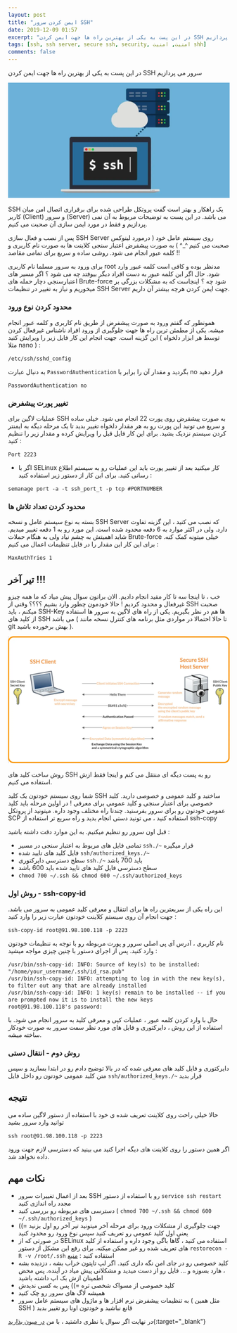 ```yaml
---
layout: post
title: "ایمن کردن سرور SSH"
date: 2019-12-09 01:57
excerpt: "در این پست به یکی از بهترین راه ها جهت ایمن کردن SSH سرور می پردازیم"
tags: [ssh, ssh server, secure ssh, security, امنیت, امنیت shh]
comments: false
---
```


در این پست به یکی از بهترین راه ها جهت ایمن کردن SSH سرور می پردازیم

![tooltip](/assets/img/posts/57.webp)

SSH یک راهکار و بهتر است گفت پروتکل طراحی شده برای برقراری اتصال امن میان کاربر (Client) و سرور (Server) می باشد. در این پست به توضیحات مربوط به آن نمی پردازیم و فقط در مورد ایمن سازی آن صحبت می کنیم.

پس از نصب و فعال سازی SSH Server روی سیستم عامل خود ( درمورد لینوکس صحبت می کنیم ^_^ ) به صورت پیشفرض اعتبار سنجی کلاینت ها به صورت نام کاربری و کلمه عبور انجام می شود. روشی ساده و سریع برای تمامی مقاصد !!

برای ورود به سرور مسلما نام کاربری root مدنظر بوده و کافی است کلمه عبور وارد شود. حال اگر این کلمه عبور به دست افراد دیگر بیوفتد چه می شود ؟ اگر مسیر های اعتبارسنجی دچار حمله های Brute-force شود چه ؟ اینجاست که به مشکلات بزرگی بر میخوریم و نیاز به تغییر در تنظیمات SSH Server جهت ایمن کردن هرچه بیشتر آن داریم.

### محدود کردن نوع ورود

همونطور که گفتم ورود به صورت پیشفرض از طریق نام کاربری و کلمه عبور انجام میشه. یکی از مطمئن ترین راه ها جهت جلوگیری از ورود افراد ناشناس غیرفعال کردن این گزینه است. جهت انجام این کار فایل زیر را ویرایش کنید ( توسط هر ابزار دلخواه مثلا nano ) :

```
/etc/ssh/sshd_config
```

به دنبال عبارت ```PasswordAuthentication``` بگردید و مقدار آن را برابر با no قرار دهید

```
PasswordAuthentication no
```

### تغییر پورت پیشفرض

عملیات لاگین برای SSH به صورت پیشفرض روی پورت 22 انجام می شود. خیلی ساده و سریع می تونید این پورت رو به هر مقدار دلخواه تغییر بدید تا یک مرحله دیگه به ایمنتر کردن سیستم نزدیک بشید. برای این کار فایل قبل را ویرایش کرده و مقدار زیر را تنظیم کنید :

```
Port 2223
```

* اگر با SELinux کار میکنید بعد از تغییر پورت باید این عملیات رو به سیستم اطلاع رسانی کنید. برای این کار از دستور زیر استفاده کنید :

```
semanage port -a -t ssh_port_t -p tcp #PORTNUMBER
```

### محدود کردن تعداد تلاش ها

بسته به نوع سیستم عامل و نسخه SSH Server که نصب می کنید ، این گزینه تفاوت دارد. ولی در اکثر موارد به 6 دفعه محدود شده است. این مورد رو به 1 دفعه تغییر میدیم. شاید اهمیتش به چشم نیاد ولی به هنگام حملات Brute-force خیلی میتونه کمک کنه. برای این کار این مقدار را در فایل تنظیمات اعمال می کنیم :

```
MaxAuthTries 1
```

## تیر آخر !!!

خب ، تا اینجا سه تا کار مفید انجام دادیم. الان براتون سوال پیش میاد که ما همه چیزو غیرفعال و محدود کردیم ! حالا خودمون چطور وارد بشیم ؟؟؟؟
وقتی از SSH صحبت میکنم ، باید SSH-Key ها هم در نظر بگیریم. یکی از راه های لاگین به سرور ها استفاده از کلید های SSH می باشد ( تا حالا احتمالا در مواردی مثل برنامه های کنترل نسخه مانند git بهش برخورده باشید ).

![tooltip](/assets/img/posts/58.webp)

روش ساخت کلید های SSH رو به پست دیگه ای منتقل می کنم و اینجا فقط ازش استفاده می کنیم.

شما روی سیستم خودتون یک کلید SSH ساختید و کلید عمومی و خصوصی دارید. کلید خصوصی برای اعتبار سنجی و کلید عمومی برای معرفی ! در اولین مرحله باید کلید عمومی خودتون رو برای سرور بفرستید. چندتا راه مختلف وجود داره. میتونید از پروتکل SCP استفاده کنید ، می تونید دستی انجام بدید و راه سریع تر استفاده از ssh-copy

قبل اون سرور رو تنظیم میکنیم. به این موارد دقت داشته باشید :

* تمامی فایل های مربوط به اعتبار سنجی در مسیر ```ssh./~``` قرار میگیره
* فایل کلید های تایید شده ```ssh/authorized_keys./~```
* سطح دسترسی دایرکتوری ```ssh./~``` باید 700 باشد
* سطح دسترسی فایل کلید های تایید شده باید 600 باشد
* ```chmod 700 ~/.ssh && chmod 600 ~/.ssh/authorized_keys```

### روش اول - ssh-copy-id

این راه یکی از سریعترین راه ها برای انتقال و معرفی کلید عمومی به سرور می باشد. جهت انجام آن روی سیستم کلاینت خودتون عبارت زیر را وارد کنید :

```
ssh-copy-id root@91.98.100.118 -p 2223
```

نام کاربری ، آدرس آی پی اصلی سرور و پورت مربوطه رو با توجه به تنظیمات خودتون وارد کنید. پس از اجرای دستور با چنین چیزی مواجه میشید :

```
/usr/bin/ssh-copy-id: INFO: Source of key(s) to be installed: "/home/your_username/.ssh/id_rsa.pub"
/usr/bin/ssh-copy-id: INFO: attempting to log in with the new key(s), to filter out any that are already installed
/usr/bin/ssh-copy-id: INFO: 1 key(s) remain to be installed -- if you are prompted now it is to install the new keys
root@91.98.100.118's password:
```

حال با وارد کردن کلمه عبور ، عملیات کپی و معرفی کلید به سرور انجام می شود. با استفاده از این روش ، دایرکتوری و فایل های مورد نظر سمت سرور به صورت خودکار ساخته میشه.

### روش دوم - انتقال دستی

دایرکتوری و فایل کلید های معرفی شده که در بالا توضیح دادم رو در ابتدا بسازید و سپس متن کلید عمومی خودتون رو داخل فایل ```ssh/authorized_keys./~``` قرار بدید

## نتیجه

حالا خیلی راحت روی کلاینت تعریف شده ی خود با استفاده از دستور لاگین ساده می توانید وارد سرور بشید

```
ssh root@91.98.100.118 -p 2223
```

اگر همین دستور را روی کلاینت های دیگه اجرا کنید می بینید که دسترسی لازم جهت ورود داده نخواهد شد.

## نکات مهم

* بعد از اعمال تغییرات سرور SSH رو با استفاده از دستور ```service ssh restart``` مجدد راه اندازی کنید
* دسترسی های مربوطه رو بررسی کنید ( ```chmod 700 ~/.ssh && chmod 600 ~/.ssh/authorized_keys``` )
* جهت جلوگیری از مشکلات ورود برای مرحله آخر میتونید تیر آخر رو اول بزنید =)) یعنی اول کلید عمومی رو تعریف کنید سپس نوع ورود رو محدود کنید
* در صورتی که از SELinux استفاده می کنید ، گاها باگی وجود داره و استفاده از کلید های تعریف شده رو غیر ممکن میکنه. برای رفع این مشکل از دستور ```restorecon -R -v /root/.ssh``` استفاده کنید : [منبع](https://unix.stackexchange.com/a/154436/154097)
* کلید خصوصی رو در جای امن نگه داری کنید. اگر لپ تاپتون خراب بشه ، دزدیده بشه ، هارد بسوزه و ... فایل رو از دست میدید و مشکلاتی پیش میاد در آینده. پس محض اطمینان ازش بک اپ داشته باشید
* کلید خصوصی از مسواک شخصی تره =)) پس به کسی ندیدش
* همیشه لاگ های سرور رو چک کنید
* به تنظیمات پیشفرض نرم افزار ها و ماژول های سیستم عامل سرور ( مثل همین SSH ) قانع نباشید و خودتون اونا رو تغییر بدید

در نهایت اگر سوال یا نظری داشتید ، با من [در میون بذارید](https://arash-hatami.ir/about){:target="_blank"} 
